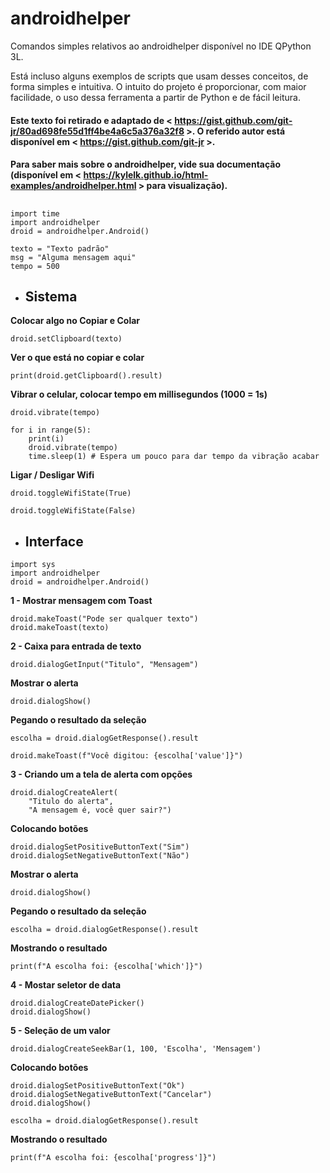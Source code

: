 # androidhelper
Comandos simples relativos ao androidhelper disponível no IDE QPython 3L.

Está incluso alguns exemplos de scripts que usam desses conceitos, de forma simples e intuitiva.
O intuito do projeto é proporcionar, com maior facilidade, o uso dessa ferramenta a partir de Python e de fácil leitura.

#### Este texto foi retirado e adaptado de < https://gist.github.com/git-jr/80ad698fe55d1ff4be4a6c5a376a32f8 >. O referido autor está disponível em < https://gist.github.com/git-jr >.

#### Para saber mais sobre o androidhelper, vide sua documentação (disponível em < https://kylelk.github.io/html-examples/androidhelper.html > para visualização).

##

```
import time
import androidhelper
droid = androidhelper.Android()

texto = "Texto padrão"
msg = "Alguma mensagem aqui"
tempo = 500
```

* ## Sistema

**Colocar algo no Copiar e Colar**

`droid.setClipboard(texto)`

**Ver o que está no copiar e colar**

`print(droid.getClipboard().result)`

**Vibrar o celular, colocar tempo em millisegundos (1000 = 1s)**
```
droid.vibrate(tempo)

for i in range(5):
    print(i)
    droid.vibrate(tempo)
    time.sleep(1) # Espera um pouco para dar tempo da vibração acabar
```

**Ligar / Desligar Wifi**
```
droid.toggleWifiState(True)

droid.toggleWifiState(False)
```

* ## Interface
```
import sys
import androidhelper
droid = androidhelper.Android()
```

**1 - Mostrar mensagem com Toast**
```
droid.makeToast("Pode ser qualquer texto")
droid.makeToast(texto)
```

**2 - Caixa para entrada de texto**

`droid.dialogGetInput("Titulo", "Mensagem")`

**Mostrar o alerta**

`droid.dialogShow()`

**Pegando o resultado da seleção**
```
escolha = droid.dialogGetResponse().result

droid.makeToast(f"Você digitou: {escolha['value']}")
```

**3 - Criando um a tela de alerta com opções**
```
droid.dialogCreateAlert(
    "Titulo do alerta",
    "A mensagem é, você quer sair?")
```

**Colocando botões**
```
droid.dialogSetPositiveButtonText("Sim")
droid.dialogSetNegativeButtonText("Não")
```

**Mostrar o alerta**

`droid.dialogShow()`
 
**Pegando o resultado da seleção**

`escolha = droid.dialogGetResponse().result`

**Mostrando o resultado**

`print(f"A escolha foi: {escolha['which']}")`

**4 -  Mostar seletor de data**
```
droid.dialogCreateDatePicker()
droid.dialogShow()
```

**5 - Seleção de um valor**

`droid.dialogCreateSeekBar(1, 100, 'Escolha', 'Mensagem')`

**Colocando botões**
```
droid.dialogSetPositiveButtonText("Ok")
droid.dialogSetNegativeButtonText("Cancelar")
droid.dialogShow()

escolha = droid.dialogGetResponse().result
```

**Mostrando o resultado**

`print(f"A escolha foi: {escolha['progress']}")`
